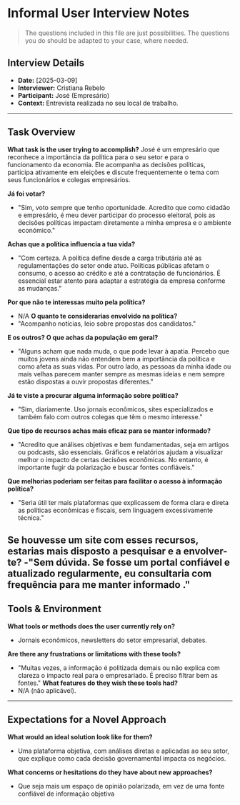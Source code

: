 # Informal User Interview Notes 

> 	The questions included in this file are just possibilities. The questions you do should be adapted to your case, where needed.

## Interview Details 
- **Date:** [2025-03-09] 
- **Interviewer:** Cristiana Rebelo 
- **Participant:** José (Empresário)
- **Context:**  Entrevista realizada no seu local de trabalho.
- --- 
## Task Overview 

 **What task is the user trying to accomplish?** 
José é um empresário que reconhece a importância da política para o seu setor e para o funcionamento da economia. Ele acompanha as decisões políticas, participa ativamente em eleições e discute frequentemente o tema com seus funcionários e colegas empresários.


**Já foi votar?** 
- "Sim, voto sempre que tenho oportunidade. Acredito que como cidadão e empresário, é meu dever participar do processo eleitoral, pois as decisões políticas impactam diretamente a minha empresa e o ambiente económico."

**Achas que a política influencia a tua vida?** 
- "Com certeza. A política define desde a carga tributária até as regulamentações do setor onde atuo. Políticas públicas afetam o consumo, o acesso ao crédito e até a contratação de funcionários. É essencial estar atento para adaptar a estratégia da empresa conforme as mudanças."

**Por que não te interessas muito pela política?**
- N/A
**O quanto te considerarias envolvido na política?**
- "Acompanho notícias, leio sobre propostas dos candidatos."

**E os outros? O que achas da população em geral?**
- "Alguns acham que nada muda, o que pode levar à apatia. Percebo que muitos jovens ainda não entendem bem a importância da política e como afeta as suas vidas. Por outro lado, as pessoas da minha idade ou mais velhas parecem manter sempre as mesmas ideias e nem sempre estão dispostas a ouvir propostas diferentes."

**Já te viste a procurar alguma informação sobre política?**
- "Sim, diariamente. Uso jornais econômicos, sites especializados e também falo com outros colegas que têm o mesmo interesse."

**Que tipo de recursos achas mais eficaz para se manter informado?**
- "Acredito que análises objetivas e bem fundamentadas, seja em artigos ou podcasts, são essenciais. Gráficos e relatórios ajudam a visualizar melhor o impacto de certas decisões econômicas. No entanto, é importante fugir da polarização e buscar fontes confiáveis."

**Que melhorias poderiam ser feitas para facilitar o acesso à informação política?**
- "Seria útil ter mais plataformas que explicassem de forma clara e direta as políticas econômicas e fiscais, sem linguagem excessivamente técnica."

**Se houvesse um site com esses recursos, estarias mais disposto a pesquisar e a envolver-te?**
-"Sem dúvida. Se fosse um portal confiável e atualizado regularmente, eu consultaria com frequência para me manter informado ."
---- 
## Tools & Environment 
**What tools or methods does the user currently rely on?** 
- Jornais econômicos, newsletters do setor empresarial, debates.

**Are there any frustrations or limitations with these tools?** 
- "Muitas vezes, a informação é politizada demais ou não explica com clareza o impacto real para o empresariado. É preciso filtrar bem as fontes."
**What features do they wish these tools had?** 
- N/A (não aplicável).
--- 
## Expectations for a Novel Approach 

**What would an ideal solution look like for them?** 
- Uma plataforma objetiva, com análises diretas e aplicadas ao seu setor, que explique como cada decisão governamental impacta os negócios. 

**What concerns or hesitations do they have about new approaches?** 
- Que seja mais um espaço de opinião polarizada, em vez de uma fonte confiável de informação objetiva


